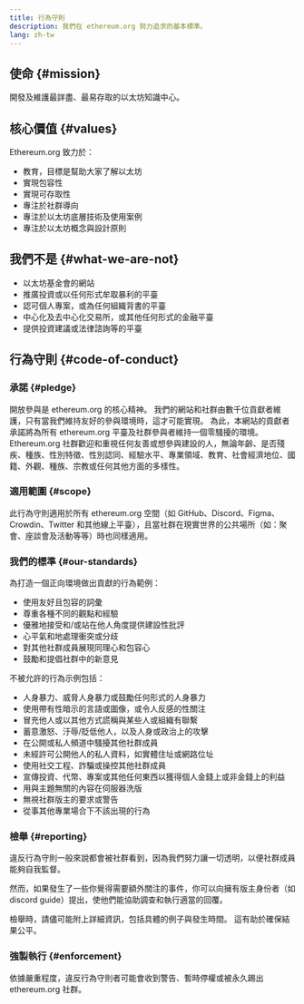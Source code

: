 ```yaml
---
title: 行為守則
description: 我們在 ethereum.org 努力追求的基本標準。
lang: zh-tw
---
```


## 使命 \{#mission}

開發及維護最詳盡、最易存取的以太坊知識中心。

## 核心價值 \{#values}

Ethereum.org 致力於：

- 教育，目標是幫助大家了解以太坊
- 實現包容性
- 實現可存取性
- 專注於社群導向
- 專注於以太坊底層技術及使用案例
- 專注於以太坊概念與設計原則

## 我們不是 \{#what-we-are-not}

- 以太坊基金會的網站
- 推廣投資或以任何形式牟取暴利的平臺
- 認可個人專案，或為任何組織背書的平臺
- 中心化及去中心化交易所，或其他任何形式的金融平臺
- 提供投資建議或法律諮詢等的平臺

## 行為守則 \{#code-of-conduct}

### 承諾 \{#pledge}

開放參與是 ethereum.org 的核心精神。 我們的網站和社群由數千位貢獻者維護，只有當我們維持友好的參與環境時，這才可能實現。 為此，本網站的貢獻者承諾將為所有 ethereum.org 平臺及社群參與者維持一個零騷擾的環境。 Ethereum.org 社群歡迎和重視任何友善或想參與建設的人，無論年齡、是否殘疾、種族、性別特徵、性別認同、經驗水平、專業領域、教育、社會經濟地位、國籍、外觀、種族、宗教或任何其他方面的多樣性。

### 適用範圍 \{#scope}

此行為守則適用於所有 ethereum.org 空間（如 GitHub、Discord、Figma、Crowdin、Twitter 和其他線上平臺），且當社群在現實世界的公共場所（如：聚會、座談會及活動等等）時也同樣適用。

### 我們的標準 \{#our-standards}

為打造一個正向環境做出貢獻的行為範例：

- 使用友好且包容的詞彙
- 尊重各種不同的觀點和經驗
- 優雅地接受和/或站在他人角度提供建設性批評
- 心平氣和地處理衝突或分歧
- 對其他社群成員展現同理心和包容心
- 鼓勵和提倡社群中的新意見

不被允許的行為示例包括：

- 人身暴力、威脅人身暴力或鼓勵任何形式的人身暴力
- 使用帶有性暗示的言語或圖像，或令人反感的性關注
- 冒充他人或以其他方式謊稱與某些人或組織有聯繫
- 蓄意激怒、汙辱/貶低他人，以及人身或政治上的攻擊
- 在公開或私人頻道中騷擾其他社群成員
- 未經許可公開他人的私人資料，如實體住址或網路位址
- 使用社交工程、詐騙或操控其他社群成員
- 宣傳投資、代幣、專案或其他任何東西以獲得個人金錢上或非金錢上的利益
- 用與主題無關的內容在伺服器洗版
- 無視社群版主的要求或警告
- 從事其他專業場合下不該出現的行為

### 檢舉 \{#reporting}

違反行為守則一般來說都會被社群看到，因為我們努力讓一切透明，以便社群成員能夠自我監督。

然而，如果發生了一些你覺得需要額外關注的事件，你可以向擁有版主身份者（如 discord guide）提出，使他們能協助調查和執行適當的回覆。

檢舉時，請儘可能附上詳細資訊，包括具體的例子與發生時間。 這有助於確保結果公平。

### 強製執行 \{#enforcement}

依據嚴重程度，違反行為守則者可能會收到警告、暫時停權或被永久踢出 ethereum.org 社群。
